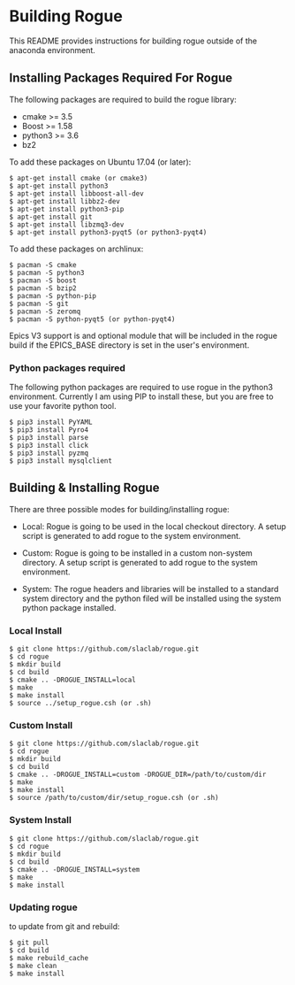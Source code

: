 # Building Rogue

This README provides instructions for building rogue outside of the anaconda environment.

## Installing Packages Required For Rogue

The following packages are required to build the rogue library:

- cmake   >= 3.5
- Boost   >= 1.58
- python3 >= 3.6
- bz2

To add these packages on Ubuntu 17.04 (or later):

````
$ apt-get install cmake (or cmake3)
$ apt-get install python3
$ apt-get install libboost-all-dev
$ apt-get install libbz2-dev
$ apt-get install python3-pip
$ apt-get install git
$ apt-get install libzmq3-dev
$ apt-get install python3-pyqt5 (or python3-pyqt4)
````

To add these packages on archlinux:

````
$ pacman -S cmake
$ pacman -S python3
$ pacman -S boost
$ pacman -S bzip2
$ pacman -S python-pip
$ pacman -S git
$ pacman -S zeromq
$ pacman -S python-pyqt5 (or python-pyqt4)
````

Epics V3 support is and optional module that will be included in the rogue build
if the EPICS_BASE directory is set in the user's environment.

### Python packages required

The following python packages are required to use rogue in the python3
environment. Currently I am using PIP to install these, but you are free 
to use your favorite python tool.

````
$ pip3 install PyYAML
$ pip3 install Pyro4 
$ pip3 install parse
$ pip3 install click
$ pip3 install pyzmq
$ pip3 install mysqlclient
````

## Building & Installing Rogue

There are three possible modes for building/installing rogue:

- Local:
   Rogue is going to be used in the local checkout directory. A setup script is generated to add rogue to the system environment.

- Custom:
   Rogue is going to be installed in a custom non-system directory. A setup script is generated to add rogue to the system environment.

- System:
   The rogue headers and libraries will be installed to a standard system directory and the python filed will be installed using the system python package installed.

### Local Install

````
$ git clone https://github.com/slaclab/rogue.git
$ cd rogue
$ mkdir build
$ cd build
$ cmake .. -DROGUE_INSTALL=local
$ make
$ make install
$ source ../setup_rogue.csh (or .sh)
````

### Custom Install

````
$ git clone https://github.com/slaclab/rogue.git
$ cd rogue
$ mkdir build
$ cd build
$ cmake .. -DROGUE_INSTALL=custom -DROGUE_DIR=/path/to/custom/dir
$ make
$ make install
$ source /path/to/custom/dir/setup_rogue.csh (or .sh)
````

### System Install

````
$ git clone https://github.com/slaclab/rogue.git
$ cd rogue
$ mkdir build
$ cd build
$ cmake .. -DROGUE_INSTALL=system
$ make
$ make install
````

### Updating rogue

to update from git and rebuild:
````
$ git pull
$ cd build
$ make rebuild_cache
$ make clean
$ make install
````

